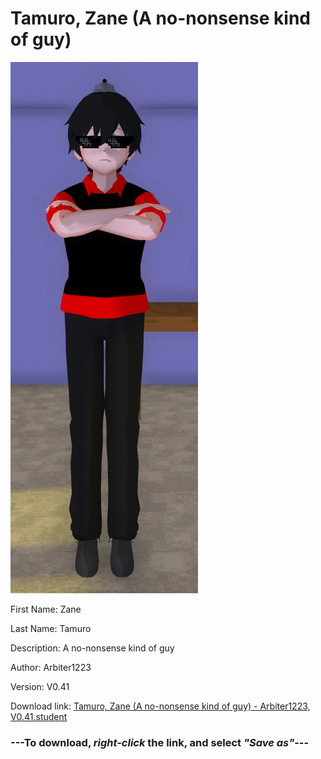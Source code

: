 # Tamuro, Zane (A no-nonsense kind of guy)

<img src = "https://raw.githubusercontent.com/Arbiter1223/Daigaku-Gurashi-Custom-Students/master/Students/Files/Tamuro%2C%20Zane%20(A%20no-nonsense%20kind%20of%20guy).png">

First Name: Zane

Last Name: Tamuro

Description: A no-nonsense kind of guy

Author: Arbiter1223

Version: V0.41

Download link: <a href="https://raw.githubusercontent.com/Arbiter1223/Daigaku-Gurashi-Custom-Students/master/Students/Files/Tamuro%2C%20Zane%20(A%20no-nonsense%20kind%20of%20guy)%20-%20Arbiter1223%2C%20V0.41.student">Tamuro, Zane (A no-nonsense kind of guy) - Arbiter1223, V0.41.student</a>

### ---**To download, _right-click_ the link, and select _"Save as"_**---
